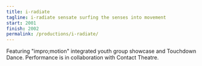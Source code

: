 ```yaml
---
title: i-radiate
tagline: i-radiate sensate surfing the senses into movement
start: 2001
finish: 2002
permalink: /productions/i-radiate/
---
```


Featuring "impro;motion" integrated youth group showcase and Touchdown Dance. Performance is in collaboration with Contact Theatre.
